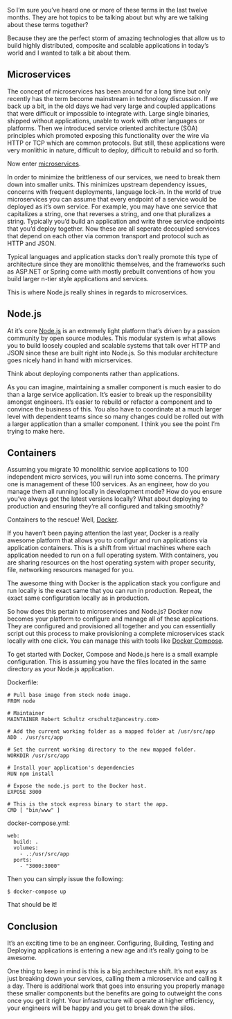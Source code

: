 So I’m sure you’ve heard one or more of these terms in the last twelve months. They are hot topics to be talking about but why are we talking about these terms together?

Because they are the perfect storm of amazing technologies that allow us to build highly distributed, composite and scalable applications in today’s world and I wanted to talk a bit about them.

## Microservices

The concept of microservices has been around for a long time but only recently has the term become mainstream in technology discussion. If we back up a bit, in the old days we had very large and coupled applications that were difficult or impossible to integrate with. Large single binaries, shipped without applications, unable to work with other languages or platforms. Then we introduced service oriented architecture (SOA) principles which promoted exposing this functionality over the wire via HTTP or TCP which are common protocols. But still, these applications were very monlithic in nature, difficult to deploy, difficult to rebuild and so forth.

Now enter [microservices](http://martinfowler.com/articles/microservices.html).

In order to minimize the brittleness of our services, we need to break them down into smaller units. This minimizes upstream dependency issues, concerns with frequent deployments, language lock-in. In the world of true microservices you can assume that every endpoint of a service would be deployed as it’s own service. For example, you may have one service that capitalizes a string, one that reverses a string, and one that pluralizes a string. Typically you’d build an application and write three service endpoints that you’d deploy together. Now these are all seperate decoupled services that depend on each other via common transport and protocol such as HTTP and JSON.

Typical languages and application stacks don’t really promote this type of architecture since they are monolithic themselves, and the frameworks such as ASP.NET or Spring come with mostly prebuilt conventions of how you build larger n-tier style applications and services.

This is where Node.js really shines in regards to microservices.

## Node.js

At it’s core [Node.js](https://nodejs.org) is an extremely light platform that’s driven by a passion community by open source modules. This modular system is what allows you to build loosely coupled and scalable systems that talk over HTTP and JSON since these are built right into Node.js. So this modular architecture goes nicely hand in hand with micrservices.

Think about deploying components rather than applications.

As you can imagine, maintaining a smaller component is much easier to do than a large service application. It’s easier to break up the responsibility amongst engineers. It’s easier to rebuild or refactor a component and to convince the business of this. You also have to coordinate at a much larger level with dependent teams since so many changes could be rolled out with a larger application than a smaller component. I think you see the point I’m trying to make here.

## Containers

Assuming you migrate 10 monolithic service applications to 100 independent micro services, you will run into some concerns. The primary one is management of these 100 services. As an engineer, how do you manage them all running locally in development mode? How do you ensure you’ve always got the latest versions locally? What about deploying to production and ensuring they’re all configured and talking smoothly?

Containers to the rescue! Well, [Docker](http://docker.com).

If you haven’t been paying attention the last year, Docker is a really awesome platform that allows you to configur and run applications via application containers. This is a shift from virtual machines where each application needed to run on a full operating system. With containers, you are sharing resources on the host operating system with proper security, file, networking resources managed for you.

The awesome thing with Docker is the application stack you configure and run locally is the exact same that you can run in production. Repeat, the exact same configuration locally as in production.

So how does this pertain to microservices and Node.js? Docker now becomes your platform to configure and manage all of these applications. They are configured and provisioned all together and you can essentially script out this process to make provisioning a complete microservices stack locally with one click. You can manage this with tools like [Docker Compose](https://github.com/docker/compose).

To get started with Docker, Compose and Node.js here is a small example configuration. This is assuming you have the files located in the same directory as your Node.js application.

Dockerfile:
```
# Pull base image from stock node image.
FROM node

# Maintainer
MAINTAINER Robert Schultz <rschultz@ancestry.com>

# Add the current working folder as a mapped folder at /usr/src/app
ADD . /usr/src/app

# Set the current working directory to the new mapped folder.
WORKDIR /usr/src/app

# Install your application's dependencies
RUN npm install

# Expose the node.js port to the Docker host.
EXPOSE 3000

# This is the stock express binary to start the app.
CMD [ "bin/www" ]
```

docker-compose.yml:
```
web:
  build: .
  volumes:
    - .:/usr/src/app
  ports:
    - "3000:3000"
```

Then you can simply issue the following:
```
$ docker-compose up
```

That should be it!

## Conclusion

It’s an exciting time to be an engineer. Configuring, Building, Testing and Deploying applications is entering a new age and it’s really going to be awesome.

One thing to keep in mind is this is a big architecture shift. It’s not easy as just breaking down your services, calling them a microservice and calling it a day. There is additional work that goes into ensuring you properly manage these smaller components but the benefits are going to outweight the cons once you get it right. Your infrastructure will operate at higher efficiency, your engineers will be happy and you get to break down the silos.